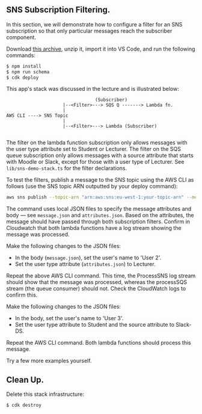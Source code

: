 ## SNS Subscription Filtering.

In this section, we will demonstrate how to configure a filter for an SNS subscription so that only particular messages reach the subscriber component.

Download [this archive][snsstart], unzip it, import it into VS Code, and run the following commands:
~~~bash
$ npm install
$ npm run schema
$ cdk deploy
~~~
This app's stack was discussed in the lecture and is illustrated below:
~~~
                                 (Subscriber)
                     |--<Filter>---> SQS Q -------> Lambda fn.
                     |
AWS CLI ----> SNS Topic 
                     |
                     |--<Filter>---> Lambda (Subscriber)
                 
~~~

The filter on the lambda function subscription only allows messages with the user type attribute set to Student or Lecturer. The filter on the SQS queue subscription only allows messages with a source attribute that starts with Moodle or Slack, except for those with a user type of Lecturer. See `lib/sns-demo-stack.ts` for the filter declarations. 

To test the filters, publish a message to the SNS topic using the AWS CLI as follows (use the SNS topic ARN outputted by your deploy command):
~~~bash
aws sns publish --topic-arn "arn:aws:sns:eu-west-1:your-topic-arn" --message-attributes file://attributes.json --message file://message.json
~~~
The command uses local JSON files to specify the message attributes and body — see `message.json` and `attributes.json`. Based on the attributes, the message should have passed through both subscription filters. Confirm in Cloudwatch that both lambda functions have a log stream showing the message was processed.

Make the following changes to the JSON files:
+ In the body (`message.json`), set the user's name to 'User 2'.
+ Set the user type attribute (`attributes.json`) to Lecturer.

Repeat the above AWS CLI command. This time, the ProcessSNS log stream should show that the message was processed, whereas the processSQS stream (the queue consumer) should not. Check the CloudWatch logs to confirm this.

Make the following changes to the JSON files:
+ In the body, set the user's name to 'User 3'.
+ Set the user type attribute to Student and the source attribute to Slack-DS.

Repeat the AWS CLI command. Both lambda functions should process this message.

Try a few more examples yourself.

## Clean Up.

Delete this stack infrastructure:
~~~bash
$ cdk destroy
~~~


[snsstart]: ./img/snsstart.zip
[snsdlq]: ./img/snsdlq.png
[retries]: ./img/retries.png
